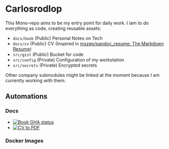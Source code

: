 # Carlosrodlop

This Mono-repo aims to be my entry point for daily work. I iam to do everything as code, creating reusable assets:

* `docs/book` (Public) Personal Notes on Tech
* `docs/cv` (Public) CV (Inspired in [mszep/pandoc\_resume: The Markdown Resume](https://github.com/mszep/pandoc_resume))
* `src/gist` (Public) Bucket for code
* `src/config` (Private) Configuration of my workstation
* `src/secrets` (Private) Encrypted secrets

Other company submodules might be linked at the moment because I am currently working with them.

## Automations

### Docs

* [![Book GHA status](https://github.com/carlosrodlop/carlosrodlop/actions/workflows/convert-to-pdf.yml/badge.svg)](https://github.com/carlosrodlop/carlosrodlop/actions/workflows/book-to-pdf.yml)
* [![CV to PDF](https://github.com/carlosrodlop/carlosrodlop/actions/workflows/convert-to-pdf.yml/badge.svg)](https://github.com/carlosrodlop/carlosrodlop/actions/workflows/book-to-pdf.yml)

### Docker Images
